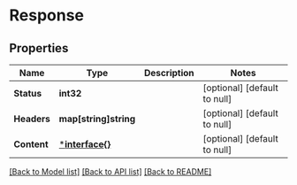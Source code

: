 # Response

## Properties
Name | Type | Description | Notes
------------ | ------------- | ------------- | -------------
**Status** | **int32** |  | [optional] [default to null]
**Headers** | **map[string]string** |  | [optional] [default to null]
**Content** | [***interface{}**](interface{}.md) |  | [optional] [default to null]

[[Back to Model list]](../README.md#documentation-for-models) [[Back to API list]](../README.md#documentation-for-api-endpoints) [[Back to README]](../README.md)


